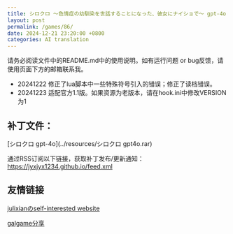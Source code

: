```yaml
---
title: シロクロ ～色情症の幼馴染を世話することになった、彼女にナイショで～ gpt-4o 机翻补丁
layout: post
permalink: /games/86/
date: 2024-12-21 23:20:00 +0800
categories: AI translation
---
```



请务必阅读文件中的README.md中的使用说明。如有运行问题 or bug反馈，请使用页面下方的邮箱联系我。

- 20241222 修正了lua脚本中一些特殊符号引入的错误；修正了读档错误。
- 20241223 适配官方1.1版。如果资源为老版本，请在hook.ini中修改VERSION为1

## 补丁文件：

[シロクロ gpt-4o](../resources/シロクロ gpt4o.rar)

 

通过RSS订阅以下链接，获取补丁发布/更新通知：https://jyxjyx1234.github.io/feed.xml

## 友情链接

[julixianのself-interested website](https://julixian-siw.worldsystem.top/) 

[galgame分享](https://t.me/galgpt)